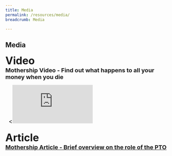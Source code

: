 ```yaml
---
title: Media
permalink: /resources/media/
breadcrumb: Media

---
```

Media
---
<font size="6"><b>Video</b><br>
<font size="4"><b>Mothership Video  - Find out what happens to all your money when you die</b>
<div class="bp-youtube">
  
<<iframe width="250" height="120" src="https://www.youtube.com/embed/Me25x26d5mc" title="YouTube video player" frameborder="0" allow="accelerometer; autoplay; clipboard-write; encrypted-media; gyroscope; picture-in-picture" allowfullscreen></iframe>

</div><br>
<font size="6"><b>Article</b><br>
<font size="4"><b><a href = "https://mothership.sg/2021/04/pto-civil-servant-track-nok/" target = "_blank"> Mothership Article - Brief overview on the role of the PTO</a></b>
